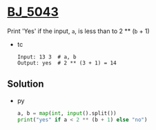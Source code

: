 # [BJ_5043](https://acmicpc.net/problem/5043)

Print 'Yes' if the input, `a`, is less than to 2 ** (`b` + 1)

* tc

  ```tc
  Input: 13 3  # a, b
  Output: yes  # 2 ** (3 + 1) = 14
  ```

## Solution

* py

  ```py
  a, b = map(int, input().split())
  print("yes" if a < 2 ** (b + 1) else "no")
  ```
